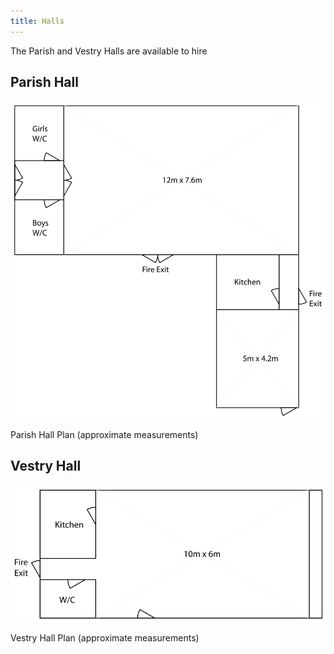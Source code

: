 ```yaml
---
title: Halls
---
```


The Parish and Vestry Halls are available to hire

Parish Hall
-----------

![](/media/parish-hall.svg)

Parish Hall Plan (approximate measurements)

Vestry Hall
-----------

![](/media/vestry-hall.svg)

Vestry Hall Plan (approximate measurements)

